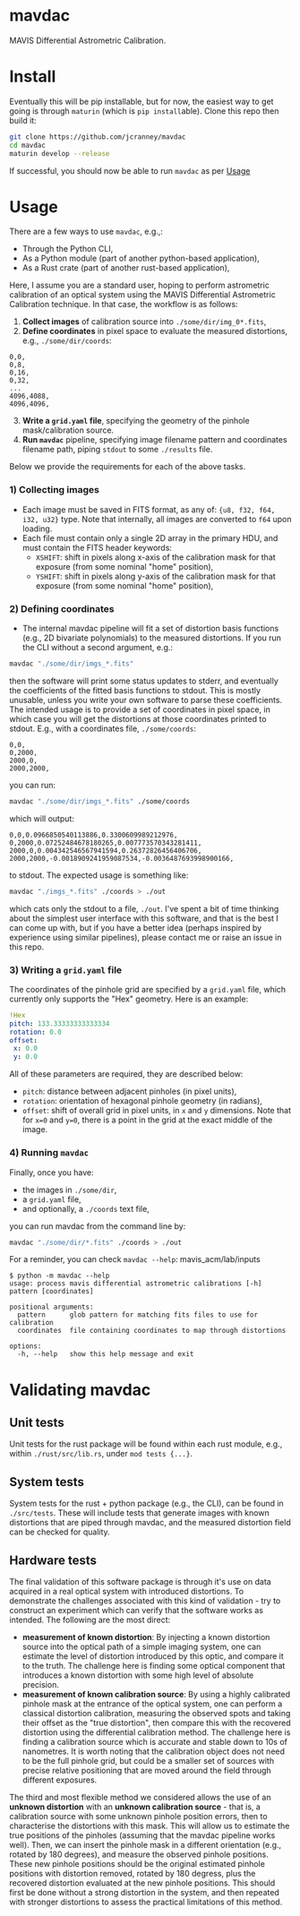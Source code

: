 # mavdac
MAVIS Differential Astrometric Calibration.

# Install
Eventually this will be pip installable, but for now, the easiest way to get going
is through `maturin` (which is `pip install`able). Clone this repo then build it:
```bash
git clone https://github.com/jcranney/mavdac
cd mavdac
maturin develop --release
```
If successful, you should now be able to run `mavdac` as per [Usage](#usage)

# Usage
There are a few ways to use `mavdac`, e.g.,:
 - Through the Python CLI,
 - As a Python module (part of another python-based application),
 - As a Rust crate (part of another rust-based application),

Here, I assume you are a standard user, hoping to perform astrometric calibration of an optical system using the MAVIS Differential Astrometric Calibration technique. In that case, the workflow is as follows:

 1) **Collect images** of calibration source into `./some/dir/img_0*.fits`,
 2) **Define coordinates** in pixel space to evaluate the measured distortions, e.g., `./some/dir/coords`:
 ```
 0,0,
 0,8,
 0,16,
 0,32,
 ...
 4096,4088,
 4096,4096,
 ```
 3) **Write a `grid.yaml` file**, specifying the geometry of the pinhole mask/calibration source.
 4) **Run `mavdac`** pipeline, specifying image filename pattern and coordinates filename path, piping `stdout` to some `./results` file.

Below we provide the requirements for each of the above tasks.
### 1) Collecting images
 - Each image must be saved in FITS format, as any of: `{u8, f32, f64, i32, u32}` type. Note that internally, all images are converted to `f64` upon loading.
 - Each file must contain only a single 2D array in the primary HDU, and must contain the FITS header keywords:
   - `XSHIFT`: shift in pixels along x-axis of the calibration mask for that exposure (from some nominal "home" position),
   - `YSHIFT`: shift in pixels along y-axis of the calibration mask for that exposure (from some nominal "home" position),
### 2) Defining coordinates
 - The internal mavdac pipeline will fit a set of distortion basis functions (e.g., 2D bivariate polynomials) to the measured distortions. If you run the CLI without a second argument, e.g.:
 ```bash
mavdac "./some/dir/imgs_*.fits"
 ```
 then the software will print some status updates to stderr, and eventually the coefficients of the fitted basis functions to stdout. This is mostly unusable, unless you write your own software to parse these coefficients. The intended usage is to provide a set of coordinates in pixel space, in which case you will get the distortions at those coordinates printed to stdout. E.g., with a coordinates file, `./some/coords`:
 ```
0,0,
0,2000,
2000,0,
2000,2000,
 ```
 you can run:
 ```bash
 mavdac "./some/dir/imgs_*.fits" ./some/coords
 ```
 which will output:
 ```
0,0,0.0966850540113886,0.3300609989212976,
0,2000,0.07252484678180265,0.007773570343281411,
2000,0,0.004342546567941594,0.26372826456406706,
2000,2000,-0.0018909241959087534,-0.0036487693998900166,
 ```
 to stdout. The expected usage is something like:
 ```bash
mavdac "./imgs_*.fits" ./coords > ./out
 ```
 which cats only the stdout to a file, `./out`. I've spent a bit of time thinking about the simplest user interface with this software, and that is the best I can come up with, but if you have a better idea (perhaps inspired by experience using similar pipelines), please contact me or raise an issue in this repo.

### 3) Writing a `grid.yaml` file
 The coordinates of the pinhole grid are specified by a `grid.yaml` file, which currently only supports the "Hex" geometry. Here is an example:
  ```yaml
 !Hex
 pitch: 133.33333333333334
 rotation: 0.0
 offset:
   x: 0.0
   y: 0.0
  ```
  All of these parameters are required, they are described below:
   - `pitch`: distance between adjacent pinholes (in pixel units),
   - `rotation`: orientation of hexagonal pinhole geometry (in radians),
   - `offset`: shift of overall grid in pixel units, in `x` and `y` dimensions. Note that for `x=0` and `y=0`, there is a point in the grid at the exact middle of the image.

### 4) Running `mavdac`
Finally, once you have:
 - the images in `./some/dir`,
 - a `grid.yaml` file,
 - and optionally, a `./coords` text file,
 
 you can run mavdac from the command line by:
```bash
mavdac "./some/dir/*.fits" ./coords > ./out
```
For a reminder, you can check `mavdac --help`:
mavis_acm/lab/inputs 
```
$ python -m mavdac --help
usage: process mavis differential astrometric calibrations [-h] pattern [coordinates]

positional arguments:
  pattern      glob pattern for matching fits files to use for calibration
  coordinates  file containing coordinates to map through distortions

options:
  -h, --help   show this help message and exit
```


# Validating mavdac
## Unit tests
Unit tests for the rust package will be found within each rust module, e.g., within `./rust/src/lib.rs`, under `mod tests {...}`.

## System tests
System tests for the rust + python package (e.g., the CLI), can be found in `./src/tests`. These will include tests that generate images with known distortions that are piped through mavdac, and the measured distortion field can be checked for quality.

## Hardware tests
The final validation of this software package is through it's use on data acquired in a real optical system with introduced distortions. To demonstrate the challenges associated with this kind of validation - try to construct an experiment which can verify that the software works as intended. The following are the most direct:
- **measurement of known distortion**: By injecting a known distortion source into the optical path of a simple imaging system, one can estimate the level of distortion introduced by this optic, and compare it to the truth. The challenge here is finding some optical component that introduces a known distortion with some high level of absolute precision.
- **measurement of known calibration source**: By using a highly calibrated pinhole mask at the entrance of the optical system, one can perform a classical distortion calibration, measuring the observed spots and taking their offset as the "true distortion", then compare this with the recovered distortion using the differential calibration method. The challenge here is finding a calibration source which is accurate and stable down to 10s of nanometres. It is worth noting that the calibration object does not need to be the full pinhole grid, but could be a smaller set of sources with precise relative positioning that are moved around the field through different exposures.

The third and most flexible method we considered allows the use of an **unknown distortion** with an **unknown calibration source** - that is, a calibration source with some unknown pinhole position errors, then to characterise the distortions with this mask. This will allow us to estimate the true positions of the pinholes (assuming that the mavdac pipeline works well). Then, we can insert the pinhole mask in a different orientation (e.g., rotated by 180 degrees), and measure the observed pinhole positions. These new pinhole positions should be the original estimated pinhole positions with distortion removed, rotated by 180 degress, plus the recovered distortion evaluated at the new pinhole positions. This should first be done without a strong distortion in the system, and then repeated with stronger distortions to assess the practical limitations of this method.